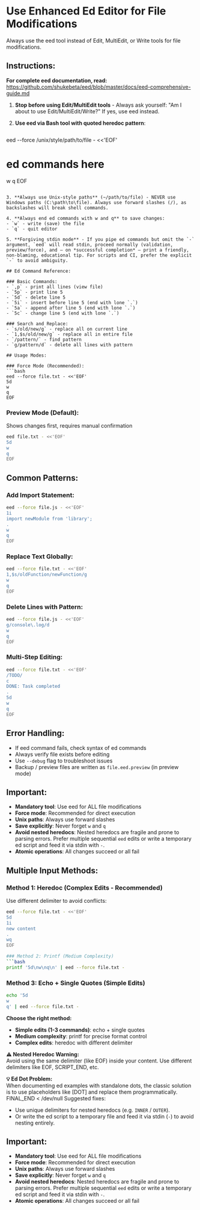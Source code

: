 # Use Enhanced Ed Editor for File Modifications

Always use the eed tool instead of Edit, MultiEdit, or Write tools for file modifications.

## Instructions:

**For complete eed documentation, read:** https://github.com/shukebeta/eed/blob/master/docs/eed-comprehensive-guide.md


1. **Stop before using Edit/MultiEdit tools** - Always ask yourself: "Am I about to use Edit/MultiEdit/Write?" If yes, use eed instead.

2. **Use eed via Bash tool with quoted heredoc pattern**:
   ```bash
eed --force /unix/style/path/to/file - <<'EOF'
# ed commands here
w
q
EOF
   ```

3. **Always use Unix-style paths** (~/path/to/file) - NEVER use Windows paths (C:\path\to\file). Always use forward slashes (/), as backslashes will break shell commands.

4. **Always end ed commands with w and q** to save changes:
   - `w` - write (save) the file
   - `q` - quit editor

5. **Forgiving stdin mode** - If you pipe ed commands but omit the `-` argument, `eed` will read stdin, proceed normally (validation, preview/force), and — on *successful completion* — print a friendly, non-blaming, educational tip. For scripts and CI, prefer the explicit `-` to avoid ambiguity.

## Ed Command Reference:

### Basic Commands:
- `,p` - print all lines (view file)
- `5p` - print line 5
- `5d` - delete line 5
- `5i` - insert before line 5 (end with lone `.`)
- `5a` - append after line 5 (end with lone `.`)
- `5c` - change line 5 (end with lone `.`)

### Search and Replace:
- `s/old/new/g` - replace all on current line
- `1,$s/old/new/g` - replace all in entire file
- `/pattern/` - find pattern
- `g/pattern/d` - delete all lines with pattern

## Usage Modes:

### Force Mode (Recommended):
```bash
eed --force file.txt - <<'EOF'
5d
w
q
EOF
```

### Preview Mode (Default):
Shows changes first, requires manual confirmation
```bash
eed file.txt - <<'EOF'
5d
w
q
EOF
```

## Common Patterns:

### Add Import Statement:
```bash
eed --force file.js - <<'EOF'
1i
import newModule from 'library';
.
w
q
EOF
```

### Replace Text Globally:
```bash
eed --force file.txt - <<'EOF'
1,$s/oldFunction/newFunction/g
w
q
EOF
```

### Delete Lines with Pattern:
```bash
eed --force file.js - <<'EOF'
g/console\.log/d
w
q
EOF
```

### Multi-Step Editing:
```bash
eed --force file.txt - <<'EOF'
/TODO/
c
DONE: Task completed
.
5d
w
q
EOF
```

## Error Handling:

- If eed command fails, check syntax of ed commands
- Always verify file exists before editing
- Use `--debug` flag to troubleshoot issues
- Backup / preview files are written as `file.eed.preview` (in preview mode)

## Important:

- **Mandatory tool**: Use eed for ALL file modifications
- **Force mode**: Recommended for direct execution
- **Unix paths**: Always use forward slashes
- **Save explicitly**: Never forget `w` and `q`
- **Avoid nested heredocs**: Nested heredocs are fragile and prone to parsing errors. Prefer multiple sequential `eed` edits or write a temporary ed script and feed it via stdin with `-`.
- **Atomic operations**: All changes succeed or all fail


## Multiple Input Methods:

### Method 1: Heredoc (Complex Edits - Recommended)
Use different delimiter to avoid conflicts:
```bash
eed --force file.txt - <<'EOF'
5d
1i
new content
.
wq
EOF

### Method 2: Printf (Medium Complexity)  
```bash
printf '5d\nw\nq\n' | eed --force file.txt -
```

### Method 3: Echo + Single Quotes (Simple Edits)
```bash
echo '5d
w
q' | eed --force file.txt -
```

**Choose the right method:**
- **Simple edits (1-3 commands)**: echo + single quotes
- **Medium complexity**: printf for precise format control
- **Complex edits**: heredoc with different delimiter

**⚠️ Nested Heredoc Warning:**  
Avoid using the same delimiter (like EOF) inside your content. Use different delimiters like EOF, SCRIPT_END, etc.

**💡 Ed Dot Problem:**  
When documenting ed examples with standalone dots, the classic solution is to use placeholders like [DOT] and replace them programmatically.
FINAL_END < /dev/null
Suggested fixes:
- Use unique delimiters for nested heredocs (e.g. `INNER` / `OUTER`).
- Or write the ed script to a temporary file and feed it via stdin (`-`) to avoid nesting entirely.

## Important:

- **Mandatory tool**: Use eed for ALL file modifications
- **Force mode**: Recommended for direct execution
- **Unix paths**: Always use forward slashes
- **Save explicitly**: Never forget `w` and `q`
- **Avoid nested heredocs**: Nested heredocs are fragile and prone to parsing errors. Prefer multiple sequential `eed` edits or write a temporary ed script and feed it via stdin with `-`.
- **Atomic operations**: All changes succeed or all fail
